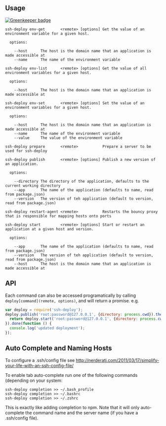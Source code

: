 

## Usage

[![Greenkeeper badge](https://badges.greenkeeper.io/ForbesLindesay/ssh-deploy.svg)](https://greenkeeper.io/)

```
ssh-deploy env-get       <remote> [options] Get the value of an environment variable for a given host.

  options:

    --host      The host is the domain name that an application is made accessible at
    --name      The name of the environment variable

ssh-deploy env-list      <remote> [options] Get the value of all environment variables for a given host.

  options:

    --host      The host is the domain name that an application is made accessible at

ssh-deploy env-set       <remote> [options] Set the value of an environment variables for a given host.

  options:

    --host      The host is the domain name that an application is made accessible at
    --name      The name of the environment variable
    --value     The value of the environment variable

ssh-deploy prepare       <remote>           Prepare a server to be used for ssh-deploy

ssh-deploy publish       <remote> [options] Publish a new version of an application.

  options:

    --directory The directory of the application, defaults to the current working directory
    --app       The name of the application (defaults to name, read from package.json)
    --version   The version of teh application (default to version, read from package.json)

ssh-deploy restart-agent <remote>           Restarts the bouncy proxy that is responsible for mapping hosts onto ports

ssh-deploy start         <remote> [options] Start or restart an application at a given host and version.

  options:

    --app       The name of the application (defaults to name, read from package.json)
    --version   The version of teh application (default to version, read from package.json)
    --host      The host is the domain name that an application is made accessible at
```

## API

Each command can also be accessed programatically by calling `deploy[command](remote, options)`, and will return a promise.  e.g.

```js
var deploy = require('ssh-deploy');
deploy.publish('root:password@127.0.0.1', {directory: process.cwd}).then(function () {
  return deploy.start('root:password@127.0.0.1', {directory: process.cwd, host: 'example.com'});
}).done(function () {
  console.log('updated deployment');
});
```

## Auto Complete and Naming Hosts

To configure a .ssh/config file see http://nerderati.com/2011/03/17/simplify-your-life-with-an-ssh-config-file/

To enable tab auto-complete run one of the following commands (depending on your system:

```
ssh-deploy completion >> ~/.bash_profile
ssh-deploy completion >> ~/.bashrc
ssh-deploy completion >> ~/.zshrc
```

This is exactly like adding completion to npm.  Note that it will only auto-complete the command name and the server name (if you have a .ssh/config file).
